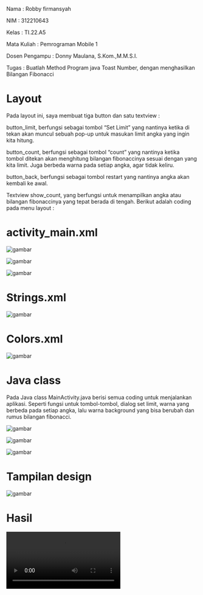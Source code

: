 Nama    : Robby firmansyah

NIM     : 312210643

Kelas   : TI.22.A5

Mata Kuliah    : Pemrograman Mobile 1

Dosen Pengampu : Donny Maulana, S.Kom.,M.M.S.I.

Tugas          : Buatlah Method Program java Toast Number, dengan menghasilkan Bilangan Fibonacci

# Layout
Pada layout ini, saya membuat tiga button dan satu textview :

button_limit, berfungsi sebagai tombol “Set Limit” yang nantinya ketika di tekan akan muncul sebuah pop-up untuk masukan limit angka yang ingin 
kita hitung.

button_count, berfungsi sebagai tombol “count” yang nantinya ketika tombol ditekan akan menghitung bilangan fibonaccinya sesuai dengan yang kita limit. Juga berbeda warna pada setiap angka, agar tidak keliru.

button_back, berfungsi sebagai tombol restart yang nantinya angka akan kembali ke awal.

Textview show_count, yang berfungsi untuk menampilkan angka atau bilangan fibonaccinya yang tepat berada di tengah.
Berikut adalah coding pada menu layout :

# activity_main.xml

![gambar](https://github.com/IDOYGAMING/Pemrogram-mobile-/blob/main/gambar/ss1.png)

![gambar](https://github.com/IDOYGAMING/Pemrogram-mobile-/blob/main/gambar/ss2.png)

![gambar](https://github.com/IDOYGAMING/Pemrogram-mobile-/blob/main/gambar/ss3.png)

# Strings.xml

![gambar](https://github.com/IDOYGAMING/Pemrogram-mobile-/blob/main/gambar/strings.png)

# Colors.xml

![gambar](https://github.com/IDOYGAMING/Pemrogram-mobile-/blob/main/gambar/colors.png)

# Java class

Pada Java class MainActivity.java berisi semua coding untuk menjalankan aplikasi. Seperti fungsi untuk tombol-tombol, dialog set limit, warna yang berbeda pada setiap angka, lalu warna background yang bisa berubah dan rumus bilangan fibonacci.

![gambar](https://github.com/IDOYGAMING/Pemrogram-mobile-/blob/main/gambar/main1.png)

![gambar](https://github.com/IDOYGAMING/Pemrogram-mobile-/blob/main/gambar/main2.png)

![gambar](https://github.com/IDOYGAMING/Pemrogram-mobile-/blob/main/gambar/main3.png)

# Tampilan design

![gambar](https://github.com/IDOYGAMING/Pemrogram-mobile-/blob/main/gambar/design.png)

# Hasil

![video](https://github.com/IDOYGAMING/Pemrogram-mobile-/blob/main/video/hasil.mp4)